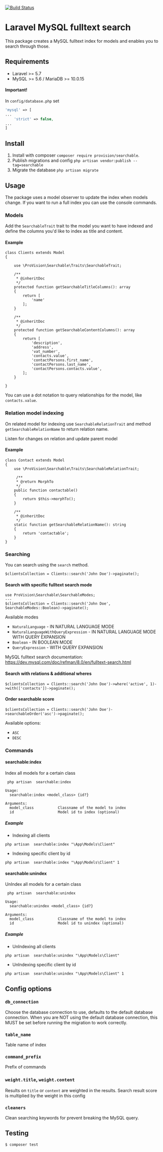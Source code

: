 [![Build Status](https://travis-ci.org/ProVisionBG/searchable.svg?branch=master)](https://travis-ci.org/ProVisionBG/searchable)

# Laravel MySQL fulltext search

This package creates a MySQL fulltext index for models and enables you to search through those.

## Requirements

- Laravel >= 5.7
- MySQL >= 5.6 / MariaDB >= 10.0.15

#### Important! 

In `config/database.php` set 
```php
'mysql' => [
...
    'strict' => false,
...
]
```

## Install

1. Install with composer ``composer require provision/searchable``.
2. Publish migrations and config ``php artisan vendor:publish --tag=searchable``
3. Migrate the database ``php artisan migrate``

## Usage

The package uses a model observer to update the index when models change. If you want to run a full index you can use the console commands.

### Models

Add the ``SearchableTrait`` trait to the model you want to have indexed and define the columns you'd like to index as title and content.

#### Example
```
class Clients extends Model
{

    use \ProVision\Searchable\Traits\SearchableTrait;

    /**
     * @inheritDoc
     */
    protected function getSearchableTitleColumns(): array
    {
        return [
            'name'
        ];
    }

    /**
     * @inheritDoc
     */
    protected function getSearchableContentColumns(): array
    {
        return [
            'description',
            'address',
            'vat_number',
            'contacts.value',
            'contactPersons.first_name',
            'contactPersons.last_name',
            'contactPersons.contacts.value',
        ];
    }

}
```

You can use a dot notation to query relationships for the model, like ``contacts.value``.

### Relation model indexing

On related model for indexing use `SearchableRelationTrait` and method `getSearchableRelationName` to return relation name.

Listen for changes on relation and update parent model

#### Example

```
class Contact extends Model
{
    use \ProVision\Searchable\Traits\SearchableRelationTrait;

     /**
     * @return MorphTo
     */
    public function contactable()
    {
        return $this->morphTo();
    }

    /**
     * @inheritDoc
     */
    static function getSearchableRelationName(): string
    {
        return 'contactable';
    }
}
```

### Searching 

You can search using the `search` method.

```
$clientsCollection = Clients::search('John Doe')->paginate();
```

#### Search with specific fulltext search mode

```
use ProVision\Searchable\SearchableModes;
---
$clientsCollection = Clients::search('John Doe', SearchableModes::Boolean)->paginate();
```

Available modes
- `NaturalLanguage` - IN NATURAL LANGUAGE MODE
- `NaturalLanguageWithQueryExpression` - IN NATURAL LANGUAGE MODE WITH QUERY EXPANSION 
- `Boolean` - IN BOOLEAN MODE
- `QueryExpression` - WITH QUERY EXPANSION

MySQL fulltext search documentation: https://dev.mysql.com/doc/refman/8.0/en/fulltext-search.html

#### Search with relations & additional wheres

```
$clientsCollection = Clients::search('John Doe')->where('active', 1)->with(['contacts'])->paginate();
```

#### Order searchable score

```
$clientsCollection = Clients::search('John Doe')->searchableOrder('asc')->paginate();
```

Available options:

- `ASC`
- `DESC`

### Commands


#### searchable:index

Index all models for a certain class
```
 php artisan  searchable:index
 
Usage:
  searchable:index <model_class> {id?}

Arguments:
  model_class           Classname of the model to index
  id                    Model id to index (optional)

```

##### Example

- Indexing all clients

``php artisan  searchable:index "\App\Models\Client"``
 
- Indexing specific client by id

``php artisan  searchable:index "\App\Models\Client" 1`` 

#### searchable:unindex

UnIndex all models for a certain class
```
 php artisan  searchable:unindex
 
Usage:
  searchable:unindex <model_class> {id?}

Arguments:
  model_class           Classname of the model to index
  id                    Model id to unindex (optional)

```

##### Example

- UnIndexing all clients

``php artisan  searchable:unindex "\App\Models\Client"``
 
- UnIndexing specific client by id

``php artisan  searchable:unindex "\App\Models\Client" 1`` 

## Config options

### `db_connection`

Choose the database connection to use, defaults to the default database connection. When you are NOT using the default database connection, this MUST be set before running the migration to work correctly.

### `table_name`

Table name of index

### `command_prefix`

Prefix of commands
 
### `weight.title`, `weight.content`

Results on ``title`` or ``content`` are weighted in the results. Search result score is multiplied by the weight in this config 

### `cleaners`

Clean searching keywords for prevent breaking the MySQL query.

## Testing

``` bash
$ composer test
```
